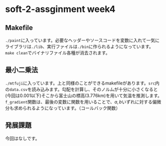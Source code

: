 # soft-2-assginment week4

## Makefile
`./paint`に入っています。必要なヘッダーやソースコードを変数に入れて一気にライブラリは`./lib`、実行ファイルは`./bin`に作られるようになっています。`make clean`でバイナリファイル各種が消去されます。

## 最小二乗法
`./mtfuji`に入っています。上と同様のことができるmakefileがあります。`src`内の`data.csv`を読み込みます。勾配を計算し、そのノルムが十分に小さくなると(今回は0.001以下)そこから富士山の標高(3.776km)を用いて気温を推測します。
`f_gradient`関数は、最後の変数に関数を用いることで、$a,b$いずれに対する偏微分も求められるようになっています。（コールバック関数）

## 発展課題
今回はなしです。